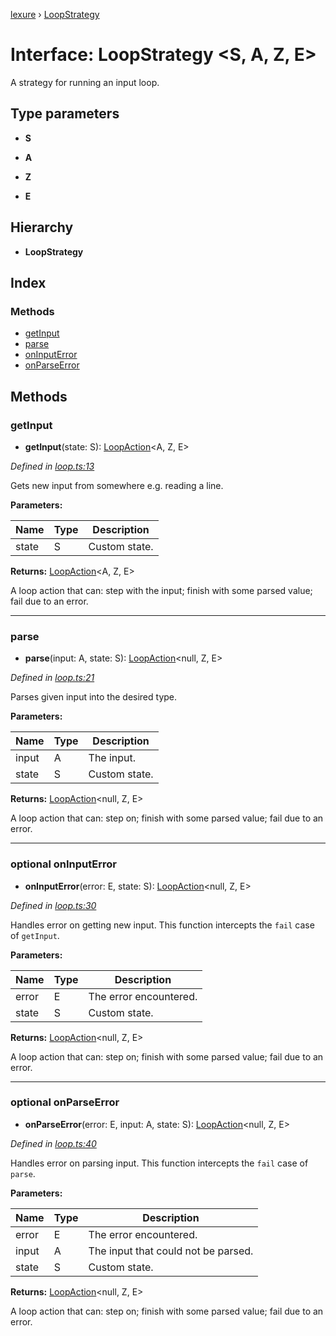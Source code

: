 [lexure](../README.md) › [LoopStrategy](loopstrategy.md)

# Interface: LoopStrategy \<**S, A, Z, E**\>

A strategy for running an input loop.

## Type parameters

* **S**

* **A**

* **Z**

* **E**

## Hierarchy

* **LoopStrategy**

## Index

### Methods

* [getInput](loopstrategy.md#getinput)
* [parse](loopstrategy.md#parse)
* [onInputError](loopstrategy.md#optional-oninputerror)
* [onParseError](loopstrategy.md#optional-onparseerror)

## Methods

###  getInput

* **getInput**(state: S): [LoopAction](../README.md#loopaction)\<A, Z, E\>

*Defined in [loop.ts:13](https://github.com/1Computer1/lexure/blob/de74dcc/src/loop.ts#L13)*

Gets new input from somewhere e.g. reading a line.

**Parameters:**

Name | Type | Description |
------ | ------ | ------ |
state | S | Custom state. |

**Returns:** [LoopAction](../README.md#loopaction)\<A, Z, E\>

A loop action that can: step with the input; finish with some parsed value; fail due to an error.

___

###  parse

* **parse**(input: A, state: S): [LoopAction](../README.md#loopaction)\<null, Z, E\>

*Defined in [loop.ts:21](https://github.com/1Computer1/lexure/blob/de74dcc/src/loop.ts#L21)*

Parses given input into the desired type.

**Parameters:**

Name | Type | Description |
------ | ------ | ------ |
input | A | The input. |
state | S | Custom state. |

**Returns:** [LoopAction](../README.md#loopaction)\<null, Z, E\>

A loop action that can: step on; finish with some parsed value; fail due to an error.

___

### optional onInputError

* **onInputError**(error: E, state: S): [LoopAction](../README.md#loopaction)\<null, Z, E\>

*Defined in [loop.ts:30](https://github.com/1Computer1/lexure/blob/de74dcc/src/loop.ts#L30)*

Handles error on getting new input.
This function intercepts the `fail` case of `getInput`.

**Parameters:**

Name | Type | Description |
------ | ------ | ------ |
error | E | The error encountered. |
state | S | Custom state. |

**Returns:** [LoopAction](../README.md#loopaction)\<null, Z, E\>

A loop action that can: step on; finish with some parsed value; fail due to an error.

___

### optional onParseError

* **onParseError**(error: E, input: A, state: S): [LoopAction](../README.md#loopaction)\<null, Z, E\>

*Defined in [loop.ts:40](https://github.com/1Computer1/lexure/blob/de74dcc/src/loop.ts#L40)*

Handles error on parsing input.
This function intercepts the `fail` case of `parse`.

**Parameters:**

Name | Type | Description |
------ | ------ | ------ |
error | E | The error encountered. |
input | A | The input that could not be parsed. |
state | S | Custom state. |

**Returns:** [LoopAction](../README.md#loopaction)\<null, Z, E\>

A loop action that can: step on; finish with some parsed value; fail due to an error.
